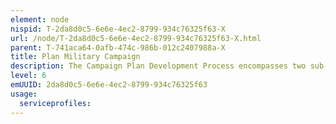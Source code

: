 ```yaml
---
element: node
nispid: T-2da8d0c5-6e6e-4ec2-8799-934c76325f63-X
url: /node/T-2da8d0c5-6e6e-4ec2-8799-934c76325f63-X.html
parent: T-741aca64-0afb-474c-986b-012c2407988a-X
title: Plan Military Campaign
description: The Campaign Plan Development Process encompasses two sub-phases  # Concept of Operations (CONOPS) Development -- in developing an appropriate CONOPS, the assigned strategic military commander will establish the overall design and structure for military operations, in concert with other coalition and non-military efforts. The strategic-level CONOPS, as approved by the political level should demonstrate how to achieve the strategic objectives and conditions required to attain the desired end state. An illustrative combined joint statement of requirements (CJSOR) and (if possible) an illustrative strategic statement of requirements (SoR) will be submitted with the CONOPS for information. # Plan and develop a strategic SoR including force generation -- this second step should identify and activate forces and capabilities required to accomplish the mission with acceptable risks. Generally, the relevant political areas will draft their advice to the government. The [[Chief of Defence (term)|Chief of Defence (CHOD)]] advice will include the endorsement of the Strategic CONOPS, and subsequently the Strategic OPLAN, as well as the supporting strategic SoR and rule-of-engagement request. This CHOD advice and the Strategic Commander’s products are provided to Government which, has all inputs fused into a consolidated set of political military recommendations, possibly in the form of a strategic political-military plan, on which basis a mission may be executed. After political approval of the OPLAN, with its related strategic SoR and set of Rules of Engagement, the Government typically issues an execution directive in case the initiation of the military campaign was desired.
level: 6
emUUID: 2da8d0c5-6e6e-4ec2-8799-934c76325f63
usage:
  serviceprofiles:
---
```

